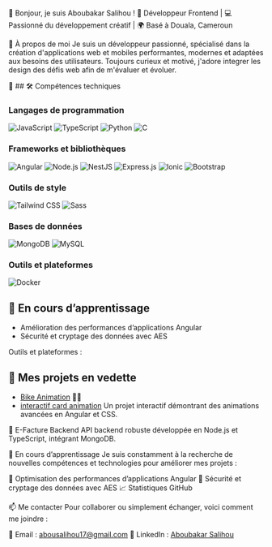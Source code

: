 👋 Bonjour, je suis Aboubakar Salihou !
🎯 Développeur Frontend | 💻 Passionné du développement créatif | 🌍 Basé à Douala, Cameroun

🚀 À propos de moi
Je suis un développeur passionné, spécialisé dans la création d'applications web et mobiles performantes, modernes et adaptées aux besoins des utilisateurs. Toujours curieux et motivé, j'adore integrer les design des défis web afin de m'évaluer et évoluer.

🔧 ## 🛠️ Compétences techniques

### **Langages de programmation**
![JavaScript](https://img.shields.io/badge/JavaScript-F7DF1E?logo=javascript&logoColor=black&style=for-the-badge)
![TypeScript](https://img.shields.io/badge/TypeScript-3178C6?logo=typescript&logoColor=white&style=for-the-badge)
![Python](https://img.shields.io/badge/Python-3776AB?logo=python&logoColor=white&style=for-the-badge)
![C](https://img.shields.io/badge/C-A8B9CC?logo=c&logoColor=white&style=for-the-badge)

### **Frameworks et bibliothèques**
![Angular](https://img.shields.io/badge/Angular-DD0031?logo=angular&logoColor=white&style=for-the-badge)
![Node.js](https://img.shields.io/badge/Node.js-339933?logo=nodedotjs&logoColor=white&style=for-the-badge)
![NestJS](https://img.shields.io/badge/NestJS-E0234E?logo=nestjs&logoColor=white&style=for-the-badge)
![Express.js](https://img.shields.io/badge/Express.js-000000?logo=express&logoColor=white&style=for-the-badge)
![Ionic](https://img.shields.io/badge/Ionic-3880FF?logo=ionic&logoColor=white&style=for-the-badge)
![Bootstrap](https://img.shields.io/badge/Bootstrap-7952B3?logo=bootstrap&logoColor=white&style=for-the-badge)

### **Outils de style**
![Tailwind CSS](https://img.shields.io/badge/TailwindCSS-06B6D4?logo=tailwindcss&logoColor=white&style=for-the-badge)
![Sass](https://img.shields.io/badge/Sass-CC6699?logo=sass&logoColor=white&style=for-the-badge)

### **Bases de données**
![MongoDB](https://img.shields.io/badge/MongoDB-47A248?logo=mongodb&logoColor=white&style=for-the-badge)
![MySQL](https://img.shields.io/badge/MySQL-4479A1?logo=mysql&logoColor=white&style=for-the-badge)

### **Outils et plateformes**
![Docker](https://img.shields.io/badge/Docker-2496ED?logo=docker&logoColor=white&style=for-the-badge)

## 🌱 En cours d’apprentissage
- Amélioration des performances d’applications Angular
- Sécurité et cryptage des données avec AES

Outils et plateformes :
## 🌟 Mes projets en vedette
- [Bike Animation]([https://github.com/aboubakar-salihou/bike-animation](https://github.com/salihou001/bike-animation)) 🚴‍♂️
- [interactif card animation]([https://github.com/aboubakar-salihou/e-facture-backend](https://github.com/salihou001/interactif-card-animation))
Un projet interactif démontrant des animations avancées en Angular et CSS.

💼 E-Facture Backend
API backend robuste développée en Node.js et TypeScript, intégrant MongoDB.

🌱 En cours d’apprentissage
Je suis constamment à la recherche de nouvelles compétences et technologies pour améliorer mes projets :

🔧 Optimisation des performances d’applications Angular
🔐 Sécurité et cryptage des données avec AES
📈 Statistiques GitHub


📫 Me contacter
Pour collaborer ou simplement échanger, voici comment me joindre :

📧 Email : abousalihou17@gmail.com
🔗 LinkedIn : [Aboubakar Salihou](https://www.linkedin.com/in/aboubakar-salihou-7b2a22270/)
